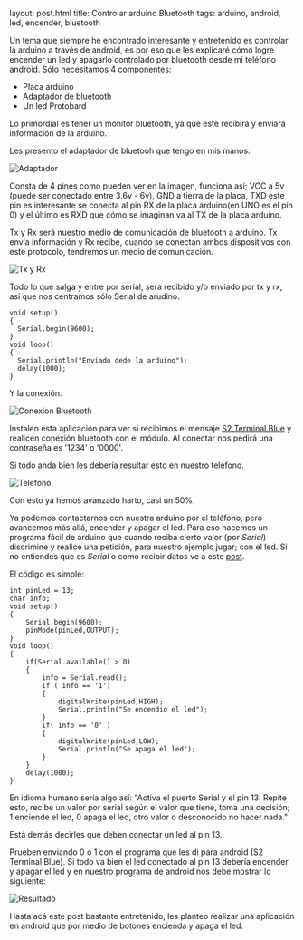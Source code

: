 layout: post.html
title: Controlar arduino Bluetooth
tags: arduino, android, led, encender, bluetooth

Un tema que siempre he encontrado interesante y entretenido es controlar la arduino a través de android, es por eso que les explicaré cómo logre encender un led y apagarlo controlado por bluetooth desde mi teléfono android. Sólo necesitamos 4 componentes:

* Placa arduino
* Adaptador de bluetooth
* Un led Protobard

Lo primordial es tener un monitor bluetooth, ya que este recibirá y enviará información de la arduino.

Les presento el adaptador de bluetooh que tengo en mis manos: 

![Adaptador](http://alumnos.informatica.utem.cl/~srocha/imagenes/Arduino%20Bluetooth/adaptador.jpg "BT_BOARD V1.3")

Consta de 4 pines como pueden ver en la imagen, funciona así; VCC a 5v (puede ser conectado entre 3.6v - 6v), GND a tierra de la placa, TXD este pin es interesante se conecta al pin RX de la placa arduino(en UNO es el pin 0) y el último es RXD que cómo se imaginan va al TX de la placa arduino.

Tx y Rx será nuestro medio de comunicación de bluetooth a arduino. Tx envía información y Rx recibe, cuando se conectan ambos dispositivos con este protocolo, tendremos un medio de comunicación. 

![Tx y Rx](http://alumnos.informatica.utem.cl/~srocha/imagenes/Arduino%20Bluetooth/conexion.JPG "Ejemplo de comunicación")

Todo lo que salga y entre por serial, sera recibido y/o enviado por tx y rx, así que nos centramos sólo Serial de arudino.

~~~{cpp}
void setup()
{
  Serial.begin(9600);
}
void loop()
{
  Serial.println("Enviado dede la arduino");
  delay(1000);
}
~~~

Y la conexión.

![Conexion Bluetooth](http://alumnos.informatica.utem.cl/~srocha/imagenes/Arduino%20Bluetooth/circuito.jpg "Conexión Bluetooth")

Instalen esta aplicación para ver si recibimos el mensaje [S2 Terminal Blue](https://play.google.com/store/apps/details?id=jp.side2.apps.btterm "Para android") y realicen conexión bluetooth con el módulo. Al conectar nos pedirá una contraseña es '1234' o '0000'.

Si todo anda bien les debería resultar esto en nuestro teléfono. 

![Telefono](http://alumnos.informatica.utem.cl/~srocha/imagenes/Arduino%20Bluetooth/mensaje.png "Mensaje")

Con esto ya hemos avanzado harto, casi un 50%.

Ya podemos contactarnos con nuestra arduino por el teléfono, pero avancemos más allá, encender y apagar el led. Para eso hacemos un programa fácil de arduino que cuando reciba cierto valor (por _Serial_) discrimine y realice una petición, para nuestro ejemplo jugar; con el led. Si no entiendes que es _Serial_ o como recibir datos ve a este [post](http://alumnos.informatica.utem.cl/~srocha/2013/08/10/Serial-arduino/ "Serial Arduino").

El código es simple:

~~~{cpp}
int pinLed = 13;
char info;
void setup()
{
    Serial.begin(9600);
    pinMode(pinLed,OUTPUT);
}
void loop()
{
    if(Serial.available() > 0)
    {
        info = Serial.read();
        if ( info == '1')
        {
            digitalWrite(pinLed,HIGH);
            Serial.println("Se encendio el led");
        }
        if( info == '0' )
        {
            digitalWrite(pinLed,LOW);
            Serial.println("Se apaga el led");
        }
    }
    delay(1000);
}
~~~

En idioma humano sería algo así: "Activa el puerto Serial y el pin 13. Repite esto, recibe un valor por serial según el valor que tiene, toma una decisión; 1 enciende el led, 0 apaga el led, otro valor o desconocido no hacer nada."

Está demás decirles que deben conectar un led al pin 13.

Prueben enviando 0 o 1 con el programa que les di para android (S2 Terminal Blue). Si todo va bien el led conectado al pin 13 debería encender y apagar el led y en nuestro programa de android nos debe mostrar lo siguiente: 

![Resultado](http://alumnos.informatica.utem.cl/~srocha/imagenes/Arduino%20Bluetooth/mensajerecibido.png "Resultado")

Hasta acá este post bastante entretenido, les planteo realizar una aplicación en android que por medio de botones encienda y apaga el led.
